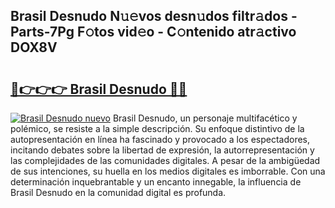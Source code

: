 ## Brasil Desnudo N𝚞𝚎vos desn𝚞dos filtr𝚊dos - Parts-7Pg F𝚘tos vid𝚎o - C𝚘ntenido atr𝚊ctivo DOX8V

# <h2><a href="http://mb3ymh.tromn.icu/?c=Brasil+Desnudo">🔗👉👉👉 Brasil Desnudo 🔗🔗</a></h2>

[![Brasil Desnudo nuevo](https://i.imgur.com/pEAQMta.gif)](http://mb3ymh.tromn.icu/?c=Brasil+Desnudo)
Brasil Desnudo, un personaje multifacético y polémico, se resiste a la simple descripción. Su enfoque distintivo de la autopresentación en línea ha fascinado y provocado a los espectadores, incitando debates sobre la libertad de expresión, la autorrepresentación y las complejidades de las comunidades digitales. A pesar de la ambigüedad de sus intenciones, su huella en los medios digitales es imborrable. Con una determinación inquebrantable y un encanto innegable, la influencia de Brasil Desnudo en la comunidad digital es profunda.
